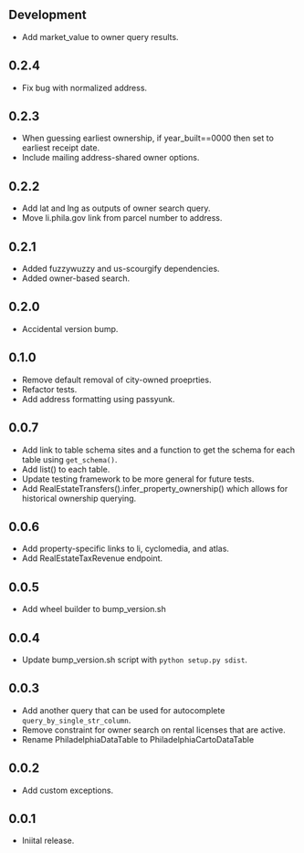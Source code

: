 Development
-----------

* Add market_value to owner query results.

0.2.4
-----

* Fix bug with normalized address.

0.2.3
-----

* When guessing earliest ownership, if year_built==0000 then set to earliest receipt date.
* Include mailing address-shared owner options.

0.2.2
-----

* Add lat and lng as outputs of owner search query.
* Move li.phila.gov link from parcel number to address.

0.2.1
-----

* Added fuzzywuzzy and us-scourgify dependencies.
* Added owner-based search.

0.2.0
-----

* Accidental version bump.

0.1.0
-----

* Remove default removal of city-owned proeprties.
* Refactor tests.
* Add address formatting using passyunk.

0.0.7
-----

* Add link to table schema sites and a function to get the schema for each table using `get_schema()`.
* Add list() to each table.
* Update testing framework to be more general for future tests.
* Add RealEstateTransfers().infer_property_ownership() which allows for historical ownership querying.

0.0.6
-----

* Add property-specific links to li, cyclomedia, and atlas.
* Add RealEstateTaxRevenue endpoint.

0.0.5
-----

* Add wheel builder to bump_version.sh

0.0.4
-----

* Update bump_version.sh script with `python setup.py sdist`.

0.0.3
-----

* Add another query that can be used for autocomplete `query_by_single_str_column`.
* Remove constraint for owner search on rental licenses that are active.
* Rename PhiladelphiaDataTable to PhiladelphiaCartoDataTable

0.0.2
-----

* Add custom exceptions.

0.0.1
-----

* Iniital release.
